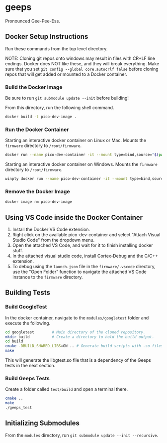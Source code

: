 # geeps
Pronounced Gee-Pee-Ess.

## Docker Setup Instructions

Run these commands from the top level directory.

NOTE: Cloning git repos onto windows may result in files with CR+LF line endings. Docker does NOT like these, and they will break everything. Make sure that you set `git config --global core.autocrlf false` before cloning repos that will get added or mounted to a Docker container.

### Build the Docker Image

Be sure to run `git submodule update --init` before building!

From this directory, run the following shell command.

```bash
docker build -t pico-dev-image .
```

### Run the Docker Container

Starting an interactive docker container on Linux or Mac. Mounts the `firmware` directory to `/root/firmware`.

```bash
docker run --name pico-dev-container -it --mount type=bind,source="$(pwd)",target=/root/geeps pico-dev-image
```

Starting an interactive docker container on Windows. Mounts the `firmware` directory to `/root/firmware`.

```bash
winpty docker run --name pico-dev-container -it --mount type=bind,source="$(pwd)",target=/root/geeps pico-dev-image
```

### Remove the Docker Image

```bash
docker image rm pico-dev-image
```

## Using VS Code inside the Docker Container

1. Install the Docker VS Code extension.
2. Right click on the available pico-dev-container and select "Attach Visual Studio Code" from the dropdown menu.
3. Open the attached VS Code, and wait for it to finish installing docker stuff.
4. In the attached visual studio code, install Cortex-Debug and the C/C++ extension.
5. To debug using the `launch.json` file in the `firmware/.vscode` directory, use the "Open Folder" function to navigate the attached VS Code instance to the `firmware` directory.

## Building Tests

### Build GoogleTest
In the docker container, navigate to the `modules/googletest` folder and execute the following.

```bash
cd googletest        # Main directory of the cloned repository.
mkdir build          # Create a directory to hold the build output.
cd build
cmake -DBUILD_SHARED_LIBS=ON .. # Generate build scripts with .so files.
make
```

This will generate the libgtest.so file that is a dependency of the Geeps tests in the next section.

### Build Geeps Tests
Create a folder called `test/build` and open a terminal there.
```bash
cmake ..
make
./geeps_test
```

## Initializing Submodules

From the `modules` directory, run `git submodule update --init --recursive`.